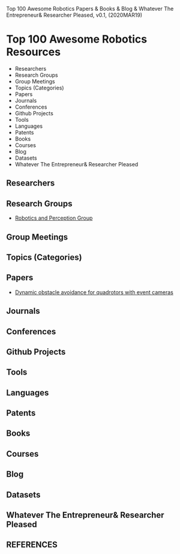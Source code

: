 Top 100 Awesome Robotics Papers & Books & Blog & Whatever The Entrepreneur& Researcher Pleased, v0.1,
(2020MAR19)

# Top 100 Awesome Robotics Resources
+ Researchers
+ Research Groups
+ Group Meetings
+ Topics (Categories)
+ Papers
+ Journals
+ Conferences
+ Github Projects
+ Tools
+ Languages
+ Patents
+ Books
+ Courses
+ Blog
+ Datasets
+ Whatever The Entrepreneur& Researcher Pleased

## Researchers

## Research Groups
+ [Robotics and Perception Group](https://github.com/uzh-rpg)

## Group Meetings

## Topics (Categories)

## Papers
+ [Dynamic obstacle avoidance for quadrotors with event cameras](https://robotics.sciencemag.org/content/robotics/5/40/eaaz9712.full.pdf)

## Journals

## Conferences

## Github Projects

## Tools

## Languages

## Patents

## Books

## Courses

## Blog

## Datasets

## Whatever The Entrepreneur& Researcher Pleased

## REFERENCES

